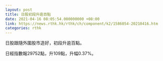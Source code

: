 ```yaml
---
layout: post
title: 日股初段升逾百點
date: 2021-04-16 08:05:54.000000000 +08:00
link: https://news.rthk.hk/rthk/ch/component/k2/1586054-20210416.htm
categories: rthk
---
```


日股跟隨外圍股市造好，初段升逾百點。

日經指數報29752點，升109點，升幅0.37%。
